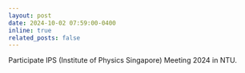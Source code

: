 ```yaml
---
layout: post
date: 2024-10-02 07:59:00-0400
inline: true
related_posts: false
---
```


Participate IPS (Institute of Physics Singapore) Meeting 2024 in NTU.